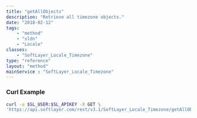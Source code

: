 ```yaml
---
title: "getAllObjects"
description: "Retrieve all timezone objects."
date: "2018-02-12"
tags:
    - "method"
    - "sldn"
    - "Locale"
classes:
    - "SoftLayer_Locale_Timezone"
type: "reference"
layout: "method"
mainService : "SoftLayer_Locale_Timezone"
---
```


### Curl Example
```bash
curl -u $SL_USER:$SL_APIKEY -X GET \
'https://api.softlayer.com/rest/v3.1/SoftLayer_Locale_Timezone/getAllObjects'
```
